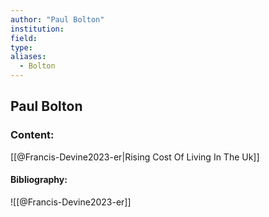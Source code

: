 ```yaml
---
author: "Paul Bolton"
institution:
field:
type:
aliases:
  - Bolton
---
```


## Paul Bolton

### Content:
[[@Francis-Devine2023-er|Rising Cost Of Living In The Uk]]

#### Bibliography:

![[@Francis-Devine2023-er]]